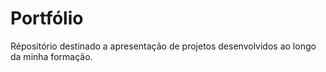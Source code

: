 # Portfólio
Répositório destinado a apresentação de projetos desenvolvidos ao longo da minha formação.
